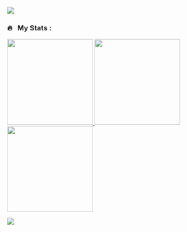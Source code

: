 <!--
### Hi there 👋
-->

![](https://komarev.com/ghpvc/?username=micwonder&color=brightgreen&style=for-the-badge)

<!--
**micwonder/micwonder** is a ✨ _special_ ✨ repository because its `README.md` (this file) appears on your GitHub profile.

Here are some ideas to get you started:

- 🔭 I’m currently working on ...
- 🌱 I’m currently learning ...
- 👯 I’m looking to collaborate on ...
- 🤔 I’m looking for help with ...
- 💬 Ask me about ...
- 📫 How to reach me: ...
- 😄 Pronouns: ...
- ⚡ Fun fact: ...
-->
### 🔥 &nbsp; My Stats :

<p align="center">
  <!--<img src="https://github-readme-stats.vercel.app/api?username=NapoleonBC&show_icons=true&theme=default#gh-light-mode-only" width="800">-->
  <p>
    <a href="https://github.com/micwonder">
      <img height="200em" src="https://github-readme-stats.vercel.app/api?username=micwonder&show_icons=true&count_private=true&theme=default#gh-light-mode-only" />
    </a>
    <a href="https://github.com/micwonder">
      <img height="200em" src="https://github-readme-stats.vercel.app/api/top-langs/?username=micwonder&layout=compact&langs_count=10theme=transparent#gh-light-mode-only" />
    </a>
    <a href="https://github.com/micwonder">
      <img height="200em" src="https://streak-stats.demolab.com/?user=micwonder&theme=default#gh-light-mode-only" />
    </a>
  </p>
  <p><a href="https://github.com/micwonder">
    <img src="https://github-readme-stats.vercel.app/api/wakatime?username=techguru0" />
  </a></p>
</p>
